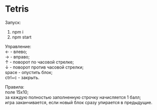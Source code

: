 # Tetris

Запуск:
1) npm i
2) npm start

Управление:<br/>
&#8592; - влево;<br/>
&#8594; - вправо;<br/>
&#8593; - поворот по часовой стрелке;<br/>
&#8595; - поворот против часовой стрелки;<br/>
space - опустить блок;<br/>
ctrl+c - закрыть.<br/>

Правила:<br/>
поле 15x10;<br/>
за каждую полностью заполненную строчку начисляется 1 балл;<br/>
игра заканчивается, если новый блок сразу упирается в предыдущие.<br/>
